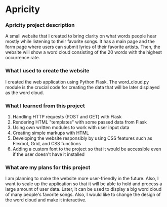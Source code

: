# Apricity
### Apricity project description
A small website that I created to bring clarity on what words people hear mostly while listening to their favorite songs. It has a main page and the form page where users can submit lyrics of their favorite artists. Then, the website will show a word cloud consisting of the 20 words with the highest occurrence rate.
### What I used to create the website
I created the web application using Python Flask. The word_cloud.py module is the crucial code for creating the data that will be later displayed as the word cloud.
### What I learned from this project
1. Handling HTTP requests (POST and GET) with Flask
2. Rendering HTML "templates" with some passed data from Flask
3. Using own written modules to work with user input data
4. Creating simple markups with HTML
5. Developing the website responsibly by using CSS features such as Flexbot, Grid, and CSS functions
6. Adding a custom font to the project so that it would be accessible even if the user doesn't have it installed
### What are my plans for this project
I am planning to make the website more user-friendly in the future. Also, I want to scale up the application so that it will be able to hold and process a large amount of user data. Later, it can be used to display a big word cloud of many people's favorite songs. Also, I would like to change the design of the word cloud and make it interactive.

